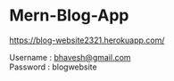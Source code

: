# Mern-Blog-App
https://blog-website2321.herokuapp.com/

Username : bhavesh@gmail.com <br/>
Password : blogwebsite
